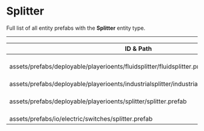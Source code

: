 # Splitter
Full list of all <Badge type="warning" text="4"/> entity prefabs with the **Splitter** entity type.

---
| ID & Path |
| --- |
| <Badge type="tip" text="2150367216"/> <br> assets/prefabs/deployable/playerioents/fluidsplitter/fluidsplitter.prefab |
| <Badge type="tip" text="4142483135"/> <br> assets/prefabs/deployable/playerioents/industrialsplitter/industrialsplitter.deployed.prefab |
| <Badge type="tip" text="2864726542"/> <br> assets/prefabs/deployable/playerioents/splitter/splitter.prefab |
| <Badge type="tip" text="850739563"/> <br> assets/prefabs/io/electric/switches/splitter.prefab |
